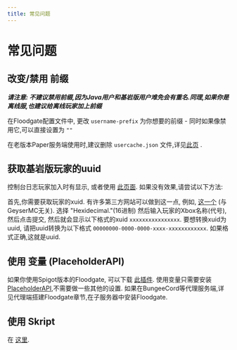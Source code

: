 ```yaml
---
title: 常见问题
---
```


# 常见问题

## 改变/禁用 前缀

***请注意: 不建议禁用前缀,因为Java用户和基岩版用户难免会有重名.同理,如果你是离线服,也建议给离线玩家加上前缀***

在Floodgate配置文件中, 更改 `username-prefix` 为你想要的前缀 - 同时如果像禁用它,可以直接设置为 `""`

在老版本Paper服务端使用时,建议删除 `usercache.json` 文件,详见[此页](/floodgate/issues/#更改基岩版前缀后不生效) .

## 获取基岩版玩家的uuid
控制台日志玩家加入时有显示, 或者使用 [此页面](https://uuid.kejona.dev/). 如果没有效果,请尝试以下方法:

首先,你需要获取玩家的xuid. 有许多第三方网站可以做到这一点, 例如, [这一个](https://www.cxkes.me/xbox/xuid) (与GeyserMC无关). 选择 "Hexidecimal."(16进制) 然后输入玩家的Xbox名称(代号), 然后点击提交, 然后就会显示以下格式的xuid `xxxxxxxxxxxxxxxx`. 要想转换xuid为uuid, 请把uuid转换为以下格式 `00000000-0000-0000-xxxx-xxxxxxxxxxxx`. 如果格式正确,这就是uuid.

## 使用 变量 (PlaceholderAPI)
如果你使用Spigot版本的Floodgate, 可以下载 [此插件](https://github.com/rtm516/FloodgatePlaceholders/). 使用变量只需要安装 [PlaceholderAPI](https://www.spigotmc.org/resources/6245/),不需要做一些其他的设置. 如果在BungeeCord等代理服务端,详见代理端搭建Floodgate章节,在子服务器中安装Floodgate.

## 使用 Skript
在 [这里](https://github.com/kejonaMC/floodgate-skript). 

